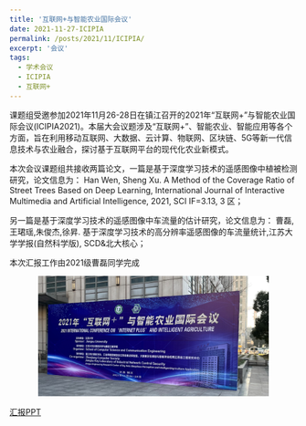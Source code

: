 ```yaml
---
title: '互联网+与智能农业国际会议'
date: 2021-11-27-ICIPIA
permalink: /posts/2021/11/ICIPIA/
excerpt: '会议'
tags:
  - 学术会议
  - ICIPIA
  - 互联网+
---
```


课题组受邀参加2021年11月26-28日在镇江召开的2021年“互联网+”与智能农业国际会议(ICIPIA2021)。本届大会议题涉及“互联网+”、智能农业、智能应用等各个方面，旨在利用移动互联网、大数据、云计算、物联网、区块链、5G等新一代信息技术与农业融合，探讨基于互联网平台的现代化农业新模式。

本次会议课题组共接收两篇论文，一篇是基于深度学习技术的遥感图像中植被检测研究，论文信息为：
Han Wen, Sheng Xu. A Method of the Coverage Ratio of Street Trees Based on Deep Learning, International Journal of Interactive Multimedia and Artificial Intelligence, 2021, SCI IF=3.13, 3 区；

另一篇是基于深度学习技术的遥感图像中车流量的估计研究，论文信息为：
曹磊,王珺瑶,朱俊杰,徐昇. 基于深度学习技术的高分辨率遥感图像的车流量统计,江苏大学学报(自然科学版), SCD&北大核心；

本次汇报工作由2021级曹磊同学完成

<div align="center" class="suit">
     	<img src='/images/ICIPIA_1.jpg' width="80%"> 
</div>

[汇报PPT](http://lostagex.github.io/files/2021-11-27-ICIPIA_1.pdf)





